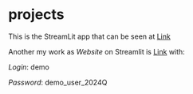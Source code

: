 # projects

This is the StreamLit app that can be seen at [Link](https://kosokolovskiy-projects.streamlit.app)

Another my work as *Website* on Streamlit is [Link](https://tasks-app.streamlit.app) with:

  *Login*:    demo
  
  *Password*: demo_user_2024Q
